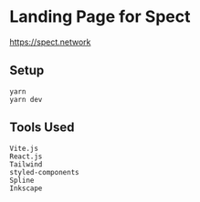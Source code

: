 # Landing Page for Spect

https://spect.network

## Setup

```
yarn
yarn dev
```

## Tools Used

```
Vite.js
React.js
Tailwind
styled-components
Spline
Inkscape
```
